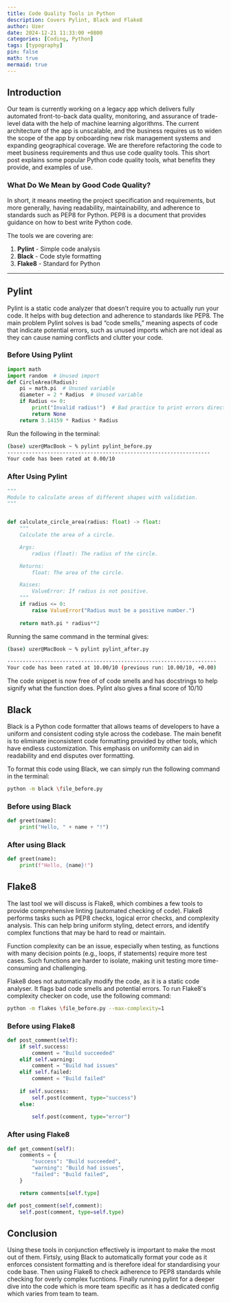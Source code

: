 ```yaml
---
title: Code Quality Tools in Python
description: Covers Pylint, Black and Flake8 
author: Uzer
date: 2024-12-21 11:33:00 +0800
categories: [Coding, Python]
tags: [typography]
pin: false 
math: true
mermaid: true
---
```

## Introduction
Our team is currently working on a legacy app which delivers fully automated front-to-back data quality, monitoring, and assurance of trade-level data with the help of machine learning algorithms. The current architecture of the app is unscalable, and the business requires us to widen the scope of the app by onboarding new risk management systems and expanding geographical coverage. We are therefore refactoring the code to meet business requirements and thus use code quality tools. This short post explains some popular Python code quality tools, what benefits they provide, and examples of use.

### What Do We Mean by Good Code Quality?

In short, it means meeting the project specification and requirements, but more generally, having readability, maintainability, and adherence to standards such as PEP8 for Python. PEP8 is a document that provides guidance on how to best write Python code.

The tools we are covering are:

1. **Pylint** - Simple code analysis  
2. **Black** - Code style formatting  
3. **Flake8** - Standard for Python  

---

## Pylint

Pylint is a static code analyzer that doesn’t require you to actually run your code. It helps with bug detection and adherence to standards like PEP8. The main problem Pylint solves is bad “code smells,” meaning aspects of code that indicate potential errors, such as unused imports which are not ideal as they can cause naming conflicts and clutter your code.

### Before Using Pylint

```python
import math
import random  # Unused import
def CircleArea(Radius):
    pi = math.pi  # Unused variable
    diameter = 2 * Radius  # Unused variable    
    if Radius <= 0:
        print("Invalid radius!")  # Bad practice to print errors directly
        return None
    return 3.14159 * Radius * Radius
```

Run the following in the terminal:
```bash
(base) uzer@MacBook ~ % pylint pylint_before.py
------------------------------------------------------------------
Your code has been rated at 0.00/10 
```

### After Using Pylint
```python
"""
Module to calculate areas of different shapes with validation.
"""


def calculate_circle_area(radius: float) -> float:
    """
    Calculate the area of a circle.

    Args:
        radius (float): The radius of the circle.

    Returns:
        float: The area of the circle.

    Raises:
        ValueError: If radius is not positive.
    """
    if radius <= 0:
        raise ValueError("Radius must be a positive number.")
    
    return math.pi * radius**2
```

Running the same command in the terminal gives:
```bash
(base) uzer@MacBook ~ % pylint pylint_after.py

--------------------------------------------------------------------
Your code has been rated at 10.00/10 (previous run: 10.00/10, +0.00)
```

The code snippet is now free of of code smells and has docstrings to help signify what the function does. Pylint also gives a final score of 10/10

## Black

Black is a Python code formatter that allows teams of developers to have a uniform and consistent coding style across the codebase. The main benefit is to eliminate inconsistent code formatting provided by other tools, which have endless customization. This emphasis on uniformity can aid in readability and end disputes over formatting. 

To format this code using Black, we can simply run the following command in the terminal:

```bash
python -m black \file_before.py
```

### Before using Black
```python 
def greet(name):
    print("Hello, " + name + "!")
```
### After using Black
```python 
def greet(name):
    print(f"Hello, {name}!")
```
## Flake8

The last tool we will discuss is Flake8, which combines a few tools to provide comprehensive linting (automated checking of code). Flake8 performs tasks such as PEP8 checks, logical error checks, and complexity analysis. This can help bring uniform styling, detect errors, and identify complex functions that may be hard to read or maintain.

Function complexity can be an issue, especially when testing, as functions with many decision points (e.g., loops, if statements) require more test cases. Such functions are harder to isolate, making unit testing more time-consuming and challenging.

Flake8 does not automatically modify the code, as it is a static code analyser. It flags bad code smells and potential errors. To run Flake8's complexity checker on code, use the following command:

```bash
python -m flakes \file_before.py --max-complexity=1
```
### Before using Flake8

```python
def post_comment(self):
    if self.success:
        comment = "Build succeeded"
    elif self.warning:
        comment = "Build had issues"
    elif self.failed:
        comment = "Build failed"
    
    if self.success:
        self.post(comment, type="success")
    else:
        
        self.post(comment, type="error")
```
### After using Flake8

```python
def get_comment(self):
    comments = {
        "success": "Build succeeded",
        "warning": "Build had issues",
        "failed": "Build failed",
    }

    return comments[self.type]

def post_comment(self,comment):
    self.post(comment, type=self.type)
```

## Conclusion 

Using these tools in conjunction effectively is important to make the most out of them. Firtsly, using Black to automatically format your code as it enforces consistent formatting and is therefore ideal for standardising your code base. Then using Flake8 to check adherence to PEP8 standards while checking for overly complex fucntions. Finally running pylint for a deeper dive into the code which is more team specific as it has a dedicated config which varies from team to team.


